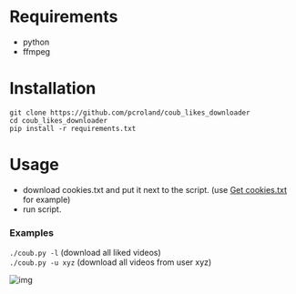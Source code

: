 # Requirements
- python
- ffmpeg

# Installation
```
git clone https://github.com/pcroland/coub_likes_downloader
cd coub_likes_downloader
pip install -r requirements.txt
```
# Usage
- download cookies.txt and put it next to the script. (use [Get cookies.txt](https://chrome.google.com/webstore/detail/get-cookiestxt/bgaddhkoddajcdgocldbbfleckgcbcid) for example)
- run script.

### Examples
`./coub.py -l` (download all liked videos)\
`./coub.py -u xyz` (download all videos from user xyz)

![img](https://i.kek.sh/aL0HmMqxk0o.gif)

